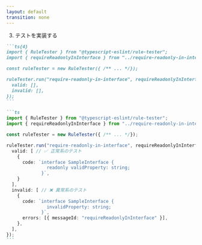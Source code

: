 ```yaml
---
layout: default
transition: none
---
```


<style scoped>
.slidev-vclick-hidden {
  display: none;
}
</style>

<div class="_bullet">

3. テストを実装する

<div v-click="1">

````md magic-move {at:2}
```ts{4}
import { RuleTester } from "@typescript-eslint/rule-tester";
import { requireReadonlyInInterface } from "../require-readonly-in-interface";

const ruleTester = new RuleTester({ /** ... */});

ruleTester.run("require-readonly-in-interface", requireReadonlyInInterface, {
  valid: [],
  invalid: [],
});
```

```ts
import { RuleTester } from "@typescript-eslint/rule-tester";
import { requireReadonlyInInterface } from "../require-readonly-in-interface";

const ruleTester = new RuleTester({ /** ... */});

ruleTester.run("require-readonly-in-interface", requireReadonlyInInterface, {
  valid: [ // ✅ 正常系のテスト
    {
      code: `interface SampleInterface {
               readonly validProperty: string;
             }`,
    }
  ],
  invalid: [ // ❌ 異常系のテスト
    {
      code: `interface SampleInterface {
               invalidProperty: string;
             }`,
      errors: [{ messageId: "requireReadonlyInInterface" }],
    },
  ],
});
```
````

</div>

</div>

<!-- 
続いて、テストを実装します。

[click] テストの実装も、ESLint の場合とほとんど同じで、typescript-eslint から提供される RuleTester というモジュールを使用します。

[click]  そして、こちらのコードのように、ruleTester の run メソッドを使用して、テスト対象のモジュールを指定し、正常系・異常系のテストケースを書くといった内容になります。

以上が、typescript-eslint を使用した、カスタムルールの開発の内容になります。
-->
